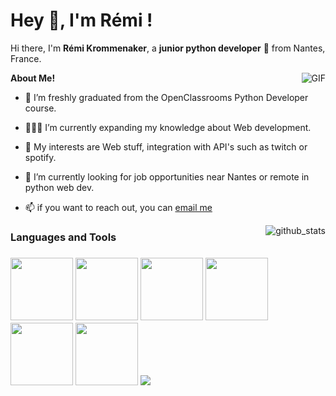 
<h1 title="hehehe"> Hey 👋, I'm Rémi !</h1>

Hi there, I'm **Rémi Krommenaker**, a **junior python developer** 🚀 from Nantes, France.

<img align="right" alt="GIF" src="https://i.pinimg.com/originals/e4/26/70/e426702edf874b181aced1e2fa5c6cde.gif" />

**About Me!**
- 🌱 I’m freshly graduated from the OpenClassrooms Python Developer course.

- 👨🏽‍💻 I’m currently expanding my knowledge about Web development.

- 🤔 My interests are Web stuff, integration with API's such as twitch or spotify.

- 💼 I’m currently looking for job opportunities near Nantes or remote in python web dev.

- 📫 if you want to reach out, you can [email me](mailto:remi.krommenaker@gmail.com)

<img align="right" alt="github_stats" src="https://github-readme-stats.vercel.app/api?username=remi-hub&theme=dark" />

<h3>Languages and Tools<h3>
  
  <img width="100" height="100" viewBox="0 0 100 100" src="https://cdn.jsdelivr.net/gh/devicons/devicon/icons/python/python-original-wordmark.svg" />
   <img width="100" height="100" viewBox="0 0 100 100" src="https://cdn.jsdelivr.net/gh/devicons/devicon/icons/django/django-original.svg" />
   <img width="100" height="100" viewBox="0 0 100 100" src="https://cdn.jsdelivr.net/gh/devicons/devicon/icons/flask/flask-original-wordmark.svg" />
   <img width="100" height="100" viewBox="0 0 100 100" src="https://cdn.jsdelivr.net/gh/devicons/devicon/icons/javascript/javascript-original.svg" />
   <img width="100" height="100" viewBox="0 0 100 100" src="https://cdn.jsdelivr.net/gh/devicons/devicon/icons/docker/docker-original-wordmark.svg" />
   <img width="100" height="100" viewBox="0 0 100 100" src="https://cdn.jsdelivr.net/gh/devicons/devicon/icons/python/python-original-wordmark.svg" />
  <img src="https://cdn.jsdelivr.net/gh/devicons/devicon/icons/django/django-original.svg"
